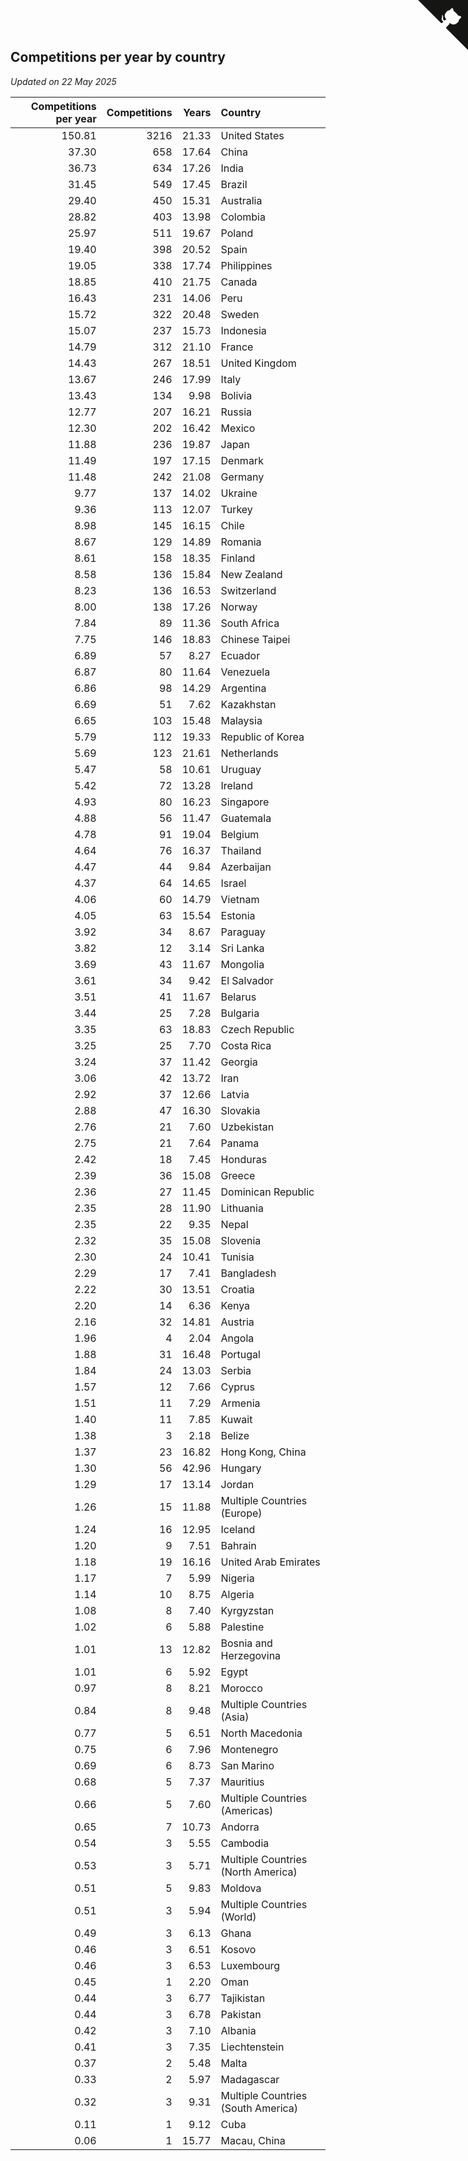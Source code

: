 ## Competitions per year by country

*Updated on 22 May 2025*

| Competitions per year | Competitions | Years | Country |
| ---: | ---: | ---: | :--- |
| 150.81 | 3216 | 21.33 | United States |
| 37.30 | 658 | 17.64 | China |
| 36.73 | 634 | 17.26 | India |
| 31.45 | 549 | 17.45 | Brazil |
| 29.40 | 450 | 15.31 | Australia |
| 28.82 | 403 | 13.98 | Colombia |
| 25.97 | 511 | 19.67 | Poland |
| 19.40 | 398 | 20.52 | Spain |
| 19.05 | 338 | 17.74 | Philippines |
| 18.85 | 410 | 21.75 | Canada |
| 16.43 | 231 | 14.06 | Peru |
| 15.72 | 322 | 20.48 | Sweden |
| 15.07 | 237 | 15.73 | Indonesia |
| 14.79 | 312 | 21.10 | France |
| 14.43 | 267 | 18.51 | United Kingdom |
| 13.67 | 246 | 17.99 | Italy |
| 13.43 | 134 | 9.98 | Bolivia |
| 12.77 | 207 | 16.21 | Russia |
| 12.30 | 202 | 16.42 | Mexico |
| 11.88 | 236 | 19.87 | Japan |
| 11.49 | 197 | 17.15 | Denmark |
| 11.48 | 242 | 21.08 | Germany |
| 9.77 | 137 | 14.02 | Ukraine |
| 9.36 | 113 | 12.07 | Turkey |
| 8.98 | 145 | 16.15 | Chile |
| 8.67 | 129 | 14.89 | Romania |
| 8.61 | 158 | 18.35 | Finland |
| 8.58 | 136 | 15.84 | New Zealand |
| 8.23 | 136 | 16.53 | Switzerland |
| 8.00 | 138 | 17.26 | Norway |
| 7.84 | 89 | 11.36 | South Africa |
| 7.75 | 146 | 18.83 | Chinese Taipei |
| 6.89 | 57 | 8.27 | Ecuador |
| 6.87 | 80 | 11.64 | Venezuela |
| 6.86 | 98 | 14.29 | Argentina |
| 6.69 | 51 | 7.62 | Kazakhstan |
| 6.65 | 103 | 15.48 | Malaysia |
| 5.79 | 112 | 19.33 | Republic of Korea |
| 5.69 | 123 | 21.61 | Netherlands |
| 5.47 | 58 | 10.61 | Uruguay |
| 5.42 | 72 | 13.28 | Ireland |
| 4.93 | 80 | 16.23 | Singapore |
| 4.88 | 56 | 11.47 | Guatemala |
| 4.78 | 91 | 19.04 | Belgium |
| 4.64 | 76 | 16.37 | Thailand |
| 4.47 | 44 | 9.84 | Azerbaijan |
| 4.37 | 64 | 14.65 | Israel |
| 4.06 | 60 | 14.79 | Vietnam |
| 4.05 | 63 | 15.54 | Estonia |
| 3.92 | 34 | 8.67 | Paraguay |
| 3.82 | 12 | 3.14 | Sri Lanka |
| 3.69 | 43 | 11.67 | Mongolia |
| 3.61 | 34 | 9.42 | El Salvador |
| 3.51 | 41 | 11.67 | Belarus |
| 3.44 | 25 | 7.28 | Bulgaria |
| 3.35 | 63 | 18.83 | Czech Republic |
| 3.25 | 25 | 7.70 | Costa Rica |
| 3.24 | 37 | 11.42 | Georgia |
| 3.06 | 42 | 13.72 | Iran |
| 2.92 | 37 | 12.66 | Latvia |
| 2.88 | 47 | 16.30 | Slovakia |
| 2.76 | 21 | 7.60 | Uzbekistan |
| 2.75 | 21 | 7.64 | Panama |
| 2.42 | 18 | 7.45 | Honduras |
| 2.39 | 36 | 15.08 | Greece |
| 2.36 | 27 | 11.45 | Dominican Republic |
| 2.35 | 28 | 11.90 | Lithuania |
| 2.35 | 22 | 9.35 | Nepal |
| 2.32 | 35 | 15.08 | Slovenia |
| 2.30 | 24 | 10.41 | Tunisia |
| 2.29 | 17 | 7.41 | Bangladesh |
| 2.22 | 30 | 13.51 | Croatia |
| 2.20 | 14 | 6.36 | Kenya |
| 2.16 | 32 | 14.81 | Austria |
| 1.96 | 4 | 2.04 | Angola |
| 1.88 | 31 | 16.48 | Portugal |
| 1.84 | 24 | 13.03 | Serbia |
| 1.57 | 12 | 7.66 | Cyprus |
| 1.51 | 11 | 7.29 | Armenia |
| 1.40 | 11 | 7.85 | Kuwait |
| 1.38 | 3 | 2.18 | Belize |
| 1.37 | 23 | 16.82 | Hong Kong, China |
| 1.30 | 56 | 42.96 | Hungary |
| 1.29 | 17 | 13.14 | Jordan |
| 1.26 | 15 | 11.88 | Multiple Countries (Europe) |
| 1.24 | 16 | 12.95 | Iceland |
| 1.20 | 9 | 7.51 | Bahrain |
| 1.18 | 19 | 16.16 | United Arab Emirates |
| 1.17 | 7 | 5.99 | Nigeria |
| 1.14 | 10 | 8.75 | Algeria |
| 1.08 | 8 | 7.40 | Kyrgyzstan |
| 1.02 | 6 | 5.88 | Palestine |
| 1.01 | 13 | 12.82 | Bosnia and Herzegovina |
| 1.01 | 6 | 5.92 | Egypt |
| 0.97 | 8 | 8.21 | Morocco |
| 0.84 | 8 | 9.48 | Multiple Countries (Asia) |
| 0.77 | 5 | 6.51 | North Macedonia |
| 0.75 | 6 | 7.96 | Montenegro |
| 0.69 | 6 | 8.73 | San Marino |
| 0.68 | 5 | 7.37 | Mauritius |
| 0.66 | 5 | 7.60 | Multiple Countries (Americas) |
| 0.65 | 7 | 10.73 | Andorra |
| 0.54 | 3 | 5.55 | Cambodia |
| 0.53 | 3 | 5.71 | Multiple Countries (North America) |
| 0.51 | 5 | 9.83 | Moldova |
| 0.51 | 3 | 5.94 | Multiple Countries (World) |
| 0.49 | 3 | 6.13 | Ghana |
| 0.46 | 3 | 6.51 | Kosovo |
| 0.46 | 3 | 6.53 | Luxembourg |
| 0.45 | 1 | 2.20 | Oman |
| 0.44 | 3 | 6.77 | Tajikistan |
| 0.44 | 3 | 6.78 | Pakistan |
| 0.42 | 3 | 7.10 | Albania |
| 0.41 | 3 | 7.35 | Liechtenstein |
| 0.37 | 2 | 5.48 | Malta |
| 0.33 | 2 | 5.97 | Madagascar |
| 0.32 | 3 | 9.31 | Multiple Countries (South America) |
| 0.11 | 1 | 9.12 | Cuba |
| 0.06 | 1 | 15.77 | Macau, China |


<a href="https://github.com/jonatanklosko/wca_statistics" class="github-corner" aria-label="View source on Github"><svg width="80" height="80" viewBox="0 0 250 250" style="fill:#151513; color:#fff; position: absolute; top: 0; border: 0; right: 0;" aria-hidden="true"><path d="M0,0 L115,115 L130,115 L142,142 L250,250 L250,0 Z"></path><path d="M128.3,109.0 C113.8,99.7 119.0,89.6 119.0,89.6 C122.0,82.7 120.5,78.6 120.5,78.6 C119.2,72.0 123.4,76.3 123.4,76.3 C127.3,80.9 125.5,87.3 125.5,87.3 C122.9,97.6 130.6,101.9 134.4,103.2" fill="currentColor" style="transform-origin: 130px 106px;" class="octo-arm"></path><path d="M115.0,115.0 C114.9,115.1 118.7,116.5 119.8,115.4 L133.7,101.6 C136.9,99.2 139.9,98.4 142.2,98.6 C133.8,88.0 127.5,74.4 143.8,58.0 C148.5,53.4 154.0,51.2 159.7,51.0 C160.3,49.4 163.2,43.6 171.4,40.1 C171.4,40.1 176.1,42.5 178.8,56.2 C183.1,58.6 187.2,61.8 190.9,65.4 C194.5,69.0 197.7,73.2 200.1,77.6 C213.8,80.2 216.3,84.9 216.3,84.9 C212.7,93.1 206.9,96.0 205.4,96.6 C205.1,102.4 203.0,107.8 198.3,112.5 C181.9,128.9 168.3,122.5 157.7,114.1 C157.9,116.9 156.7,120.9 152.7,124.9 L141.0,136.5 C139.8,137.7 141.6,141.9 141.8,141.8 Z" fill="currentColor" class="octo-body"></path></svg></a><style>.github-corner:hover .octo-arm{animation:octocat-wave 560ms ease-in-out}@keyframes octocat-wave{0%,100%{transform:rotate(0)}20%,60%{transform:rotate(-25deg)}40%,80%{transform:rotate(10deg)}}@media (max-width:500px){.github-corner:hover .octo-arm{animation:none}.github-corner .octo-arm{animation:octocat-wave 560ms ease-in-out}}</style>
